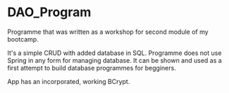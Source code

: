 # DAO_Program

Programme that was written as a workshop for second module of my bootcamp.

It's a simple CRUD with added database in SQL. Programme does not use Spring in any form for managing database. It can be shown and used as a first attempt to build database programmes for begginers.

App has an incorporated, working BCrypt.
